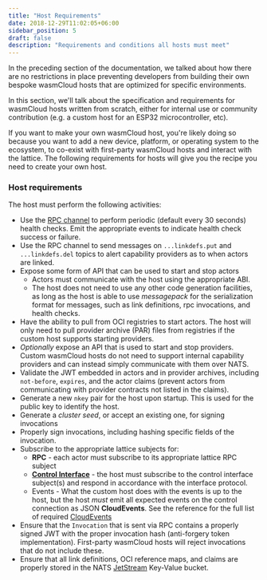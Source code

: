 ```yaml
---
title: "Host Requirements"
date: 2018-12-29T11:02:05+06:00
sidebar_position: 5
draft: false
description: "Requirements and conditions all hosts must meet"
---
```


In the preceding section of the documentation, we talked about how there are no restrictions in place preventing developers from building their own bespoke wasmCloud hosts that are optimized for specific environments.

In this section, we'll talk about the specification and requirements for wasmCloud
hosts written from scratch, either for internal use or community contribution (e.g. a custom host for an ESP32 microcontroller, etc).

If you want to make your own wasmCloud host, you're likely doing so because you want to add a new device, platform, or operating system to the ecosystem, to co-exist with first-party wasmCloud hosts and interact with the lattice. The following requirements for hosts will give you the recipe you need to create your own host.

### Host requirements

The host must perform the following activities:

- Use the [RPC channel](/docs/hosts/lattice-protocols/rpc) to perform periodic (default every 30 seconds) health checks. Emit the appropriate events to indicate health check success or failure.
- Use the RPC channel to send messages on `...linkdefs.put` and `...linkdefs.del` topics to alert capability providers as to when actors are linked.
- Expose some form of API that can be used to start and stop actors
  - Actors must communicate with the host using the appropriate ABI.
  - The host does not need to use any other code generation facilities, as long as the host is able to use _messagepack_ for the serialization format for messages, such as link definitions, rpc invocations, and health checks.
- Have the ability to pull from OCI registries to start actors. The host will only need to pull provider archive (PAR) files from registries if the custom host supports starting providers.
- _Optionally_ expose an API that is used to start and stop providers. Custom wasmCloud hosts do not need to support internal capability providers and can instead simply communicate with them over NATS.
- Validate the JWT embedded in actors and in provider archives, including `not-before`, `expires`, and the actor claims (prevent actors from communicating with provider contracts not listed in the claims).
- Generate a new `nkey` pair for the host upon startup. This is used for the public key to identify the host.
- Generate a _cluster seed_, or accept an existing one, for signing invocations
- Properly sign invocations, including hashing specific fields of the invocation.
- Subscribe to the appropriate lattice subjects for:
  - **RPC** - each actor must subscribe to its appropriate lattice RPC subject
  - **[Control Interface](/docs/hosts/lattice-protocols/control-interface)** - the host must subscribe to the control interface subject(s) and respond in accordance with the interface protocol.
  - Events - What the custom host does with the events is up to the host, but the host _must_ emit all expected events on the control connection as JSON **CloudEvents**. See the reference for the full list of required [CloudEvents](../../reference/cloud_event_list)
- Ensure that the `Invocation` that is sent via RPC contains a properly signed JWT with the proper invocation hash (anti-forgery token implementation). First-party wasmCloud hosts will reject invocations that do not include these.
- Ensure that all link definitions, OCI reference maps, and claims are properly stored in the NATS [JetStream](../../production/lattice/jetstream) Key-Value bucket.
